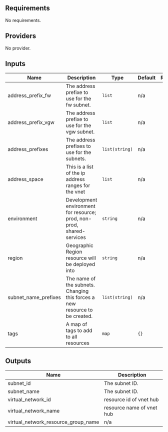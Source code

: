 ## Requirements

No requirements.

## Providers

No provider.

## Inputs

| Name | Description | Type | Default | Required |
|------|-------------|------|---------|:--------:|
| address\_prefix\_fw | The address prefixe to use for the fw subnet. | `list` | n/a | yes |
| address\_prefix\_vgw | The address prefixe to use for the vgw subnet. | `list` | n/a | yes |
| address\_prefixes | The address prefixes to use for the subnets. | `list(string)` | n/a | yes |
| address\_space | This is a list of the ip address ranges for the vnet | `list` | n/a | yes |
| environment | Development environment for resource; prod, non-prod, shared-services | `string` | n/a | yes |
| region | Geographic Region resource will be deployed into | `string` | n/a | yes |
| subnet\_name\_prefixes | The name of the subnets. Changing this forces a new resource to be created. | `list(string)` | n/a | yes |
| tags | A map of tags to add to all resources | `map` | `{}` | no |

## Outputs

| Name | Description |
|------|-------------|
| subnet\_id | The subnet ID. |
| subnet\_name | The subnet ID. |
| virtual\_network\_id | resource id of vnet hub |
| virtual\_network\_name | resource name of vnet hub |
| virtual\_network\_resource\_group\_name | n/a |

